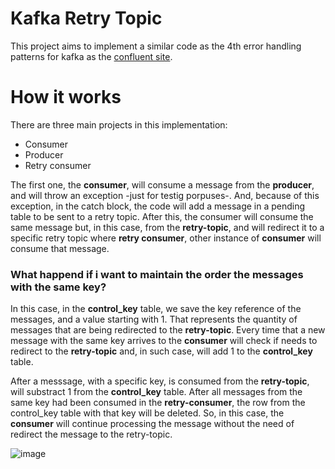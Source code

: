 # Kafka Retry Topic

This project aims to implement a similar code as the 4th error handling patterns for kafka as the [confluent site](https://www.confluent.io/blog/error-handling-patterns-in-kafka/).

# How it works

There are three main projects in this implementation:
- Consumer
- Producer
- Retry consumer

The first one, the **consumer**, will consume a message from the **producer**, and will throw an exception -just for testig porpuses-. And, because of this exception, in the catch block, the code will add a message in a pending table to be sent to a retry topic. After this, the consumer will consume the same message but, in this case, from the **retry-topic**, and will redirect it to a specific retry topic where **retry consumer**, other instance of **consumer** will consume that message.

### What happend if i want to maintain the order the messages with the same key?

In this case, in the **control_key** table, we save the key reference of the messages, and a value starting with 1. That represents the quantity of messages that are being redirected to the **retry-topic**. Every time that a new message with the same key arrives to the **consumer** will check if needs to redirect to the **retry-topic** and, in such case, will add 1 to the **control_key** table. 

After a messsage, with a specific key, is consumed from the **retry-topic**, will substract 1 from the **control_key** table. After all messages from the same key had been consumed in the **retry-consumer**, the row from the control_key table with that key will be deleted. So, in this case, the **consumer** will continue processing the message without the need of redirect the message to the retry-topic.

![image](https://user-images.githubusercontent.com/8418011/178128600-d560e07c-bb0a-4b4c-aa70-1f395e5f27a7.png)
